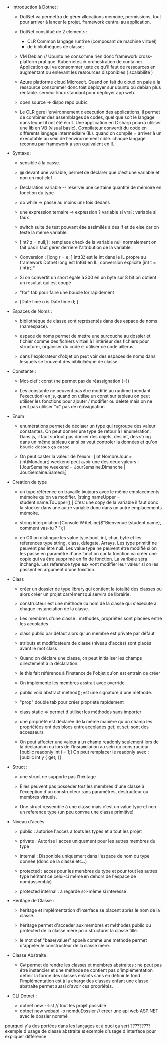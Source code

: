 - Introduction à Dotnet :
	
	- DotNet va permettra de gérer allocations memoire, permissions, tout pour arriver à lancer le projet. framework central au application. 
	
	- DotNet constitué de 2 elements : 
		 -  CLR Common langage runtime (composant de machine virtuel)
		 - de bibliothèques de classes
	
	- VM Debian // Ubuntu ne consomme rien donc framework cross-platform pratique. Kubernetes => orchestration de container. Application qui va consommer juste ce qu'il faut de ressources en augmentant ou enlevant les ressources disponibles ( scalabilité )
	
	- Azure platforme cloud Microsoft. Quand on fait du cloud on paie à la ressource consommer donc tout déployer sur ubuntu ou debian plus rentable. serveur linux standard pour déployer app web.
	
	- open source -> dispo repo public 
	
	- Le CLR gere l'environnement d'execution des applications, il permet de combiner des assemblages de codes, quel que soit le langage dans lequel il ont été écrit. Une application en C sharp pourra utiliser une lib en VB (visual basic). Compilateur convertit du code en différents langage intermédiaire (IL). quand on compile = arriver à un executable au sein de l'environnement cible. chaque langage reconnu par framework a son equivalent en Il.
	
- Syntaxe : 
	
	- sensible à la casse.
	
	- @ devant une variable, permet de déclarer que c'est une variable et non un mot clef
	
	- Declaration variable -- reserver une certaine quantité de mémoire en fonction du type
	
	- do while => passe au moins une fois dedans
	
	- une expression ternaire => expression ? variable si vrai : variable si faux
	
	- switch suite de test pouvant être assimilés à des if et de else car on teste la même variable.
	
	- [int? z = null;] : remplace check de la variable null normalement on fait pas il faut gérer derrière l'attribution de la variable. 
	
	- Conversion :  [long r = e; ] intt32 est le int dans le IL propre au framework Dotnet long est Int64 en IL, conversion explicite [int t = (int)r;]*
	
	- Si on convertit un short égale à 300 en un byte sur 8 bit on obtient un resultat qui est coupé 
	
	- "for" tab pour faire une boucle for rapidement
	
	- [DateTime o is DateTime d; ]

- Espaces de Noms : 
	
	- bibliothèque de classe sont représentés dans des espace de noms (namespace).
	
	- espace de noms permet de mettre une surcouche au dossier et fichier comme des fichiers virtuel à l'intèrieur des fichiers pour structurer, organiser du code et utiliser ce code aillerus.  
	
	- dans l'explorateur d'objet on peut voir des espaces de noms dans lesquels se trouvent des bibliothèque de classe. 

- Constante : 
	- Mot-clef : const (ne permet pas de réassignation (=))
	
	- Les constante ne peuvent pas être modifié au runtime (pendant l'execution) en js, quand on utilise un const sur tableau on peut utiliser les fonctions pour ajouter / modifier ou delete mais on ne peut pas utiliser "=" pas de réassignation
	
- Enum
	
	- enumérations permet de déclarer un type qui regroupe des valeur constantes. On peut donner une type de retour à l'énumération. Dans js, il faut surtout pas donner des objets, des int, des string dans un même tableau car si on veut controler la données et qu'on boucle dessus ça casse
	
	-  On peut caster la valeur de l'enum : [int NombreJour = (int)MonJour;] weekend peut avoir une des deux valeurs : [JourSemaine weekend = JourSemaine.Dimanche | JourSemaine.Samedi;]

- Creation de type 
	
	- un type référence on travaille toujours avec le même emplacements mémoire qu'on va modifier. [string nameUpper = student.name.ToUpper();] C'est une copy de la variable il faut donc la stocker dans une autre variable donc dans un autre emplacements mémoire.
	
	- string interpolation [Console.WriteLine($"Bienvenue {student.name}, comment vas-tu ? ");]
	
	- en C# on distingue les value type bool, int, char, byte et les references type string, class, delegate, Arrays. Les type primitif ne peuvent pas être null. Les value type ne peuvent être modifié si on les passe en paramètre d'une fonction car la fonction va créer une copie qui va être supprimé en fin de fonction. La varibale sera inchangé.  Les reference type eux vont modifier leur valeur si on les passent en argument d'une fonction.
	
- Class
	
	- créer un dossier de type library qui contient la totalité des classes ou alors créer un projet carrément qui servira de librairie. 
	
	- constructeur est une méthode du nom de la classe qui s'éxecute à chaque instanciation de la classe.
	
	- Les membres d'une classe : méthodes, propriétés sont placées entre les accolades 
	
	- class public par défaut alors qu'un membre est private par défaut 
	
	- atributs et modificateurs de classe (niveau d'accès) sont placés avant le mot class  
	
	- Quand on déclare une classe, on peut initialiser les champs directement à la déclaration.
	
	- le this fait référence à l'instance de l'objet qu'on est entrain de créer
	
	- On implémente les membres abstrait avec override. 
	
	- public void abstract méthod(); est une signature d'une méthode. 
	
	- "prop" double tab pour créer propriété rapidement 
	
	- class static => permet d'utiliser les méthodes sans importer 
	
	- une propriété est déclarée de la même manière qu'un champ les propriétées ont des blocs entre accolades get; et set; sont des accesseurs
	
	-  On peut affecter une valeur a un champ readonly seulement lors de la declaration ou lors de l'instanciation au sein du constructeur. [public readonly int i = 1;]  On peut remplacer le readonly avec :  [public int y { get; }]

- Struct : 
	
	-  une struct ne supporte pas l'héritage 
	
	- Elles peuvent pas posséder tout les membres d'une classe à l'exception d'un constructeur sans paramètres, destructeur ou membres virtuels.
	
	- Une struct ressemble à une classe mais c'est un value type et non un reference type (un peu comme une classe primitive)
	
- Niveau d'accès
	
	- public : autorise l'acces a touts les types et a tout les projet
	
	- private : Autorise l'acces uniquement pour les autres membres du type
	
	- internal : Disponible uniquement dans l'espace de nom du type donnée (donc de la classe etc...)
	
	- protected : acces pour les membres du type et pour tout les autres type héritant ce celui-ci même en dehors de l'espace de nom(assembly)
	
	- protected internal : a regarde soi-même si interessé 

- Héritage de Classe : 
	
	- héritage et implémentation d'interface se placent après le nom de la classe.
	
	- héritage permet d'acceder aux membres et méthodes public ou protected de la classe mère pour structurer la classe fille.
	
	- le mot clef "base(value)" appelé comme une méthode permet d'appeler le constructeur de la classe mère.

- Classe Abstraite : 
	- C# permet de rendre les classes et membres abstraites : ne peut pas être instancier et une méthode ne contient pas d'implémentation définir la forme des classes enfants sans en définir le fond l'implémentation est à la charge des classes enfant une classe abstraite permet aussi d'avoir des propriétés.


- CLI Dotnet :
	- dotnet new --list // tout les projet possible
	- dotnet new webapi -o nomduDossier // créer une api web ASP.NET avec le dossier nommé 





pourquoi y'a des portées dans les langages et à quoi ça sert ?????????
exemple d'usage de classe abstraite et exemple d'usage d'interface pour expliquer différence




 









